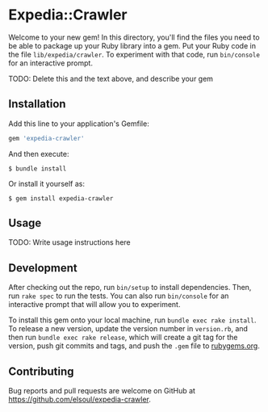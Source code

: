 # Expedia::Crawler

Welcome to your new gem! In this directory, you'll find the files you need to be able to package up your Ruby library into a gem. Put your Ruby code in the file `lib/expedia/crawler`. To experiment with that code, run `bin/console` for an interactive prompt.

TODO: Delete this and the text above, and describe your gem

## Installation

Add this line to your application's Gemfile:

```ruby
gem 'expedia-crawler'
```

And then execute:

    $ bundle install

Or install it yourself as:

    $ gem install expedia-crawler

## Usage

TODO: Write usage instructions here

## Development

After checking out the repo, run `bin/setup` to install dependencies. Then, run `rake spec` to run the tests. You can also run `bin/console` for an interactive prompt that will allow you to experiment.

To install this gem onto your local machine, run `bundle exec rake install`. To release a new version, update the version number in `version.rb`, and then run `bundle exec rake release`, which will create a git tag for the version, push git commits and tags, and push the `.gem` file to [rubygems.org](https://rubygems.org/gems/expedia-crawler).

## Contributing

Bug reports and pull requests are welcome on GitHub at https://github.com/elsoul/expedia-crawler.

